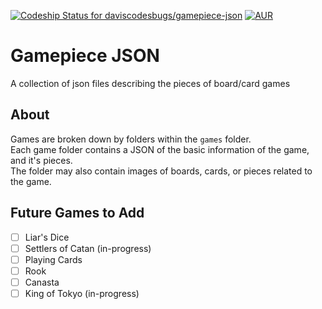 [ ![Codeship Status for daviscodesbugs/gamepiece-json](https://img.shields.io/codeship/683282a0-7461-0134-4148-76a75a837005/master.svg?maxAge=2592000)](#)
[![AUR](https://img.shields.io/aur/license/yaourt.svg?maxAge=2592000)](#)

# Gamepiece JSON
A collection of json files describing the pieces of board/card games
## About
Games are broken down by folders within the `games` folder.  
Each game folder contains a JSON of the basic information of the game, and it's pieces.  
The folder may also contain images of boards, cards, or pieces related to the game.  

## Future Games to Add
 - [ ] Liar's Dice
 - [ ] Settlers of Catan (in-progress)
 - [ ] Playing Cards
 - [ ] Rook
 - [ ] Canasta
 - [ ] King of Tokyo (in-progress)
